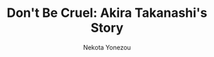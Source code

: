 --- 
slug: "don-t-be-cruel-akira-takanashi-s-story"
title: "Don't Be Cruel: Akira Takanashi's Story"
publishdate: "2019-01-10"
src: "https://365manga.net/manga/don-t-be-cruel-akira-takanashi-s-story"
author: "Nekota Yonezou"
image: "https://data.365manga.net/images/thumbnails/32510-don-t-be-cruel-akira-takanashi-s-story.jpg"
tags: ["Adult","Drama","Romance","Slice of life","Smut","Yaoi"]
chapters: ["Chapter 5.5: [end] ","Chapter 5 ","Chapter 4 ","Chapter 3 ","Chapter 2 ","Chapter 1"]
chapterlinks: ["https://365manga.net/don-t-be-cruel-akira-takanashi-s-story/chapter-5-5.html","https://365manga.net/don-t-be-cruel-akira-takanashi-s-story/chapter-5.html","https://365manga.net/don-t-be-cruel-akira-takanashi-s-story/chapter-4.html","https://365manga.net/don-t-be-cruel-akira-takanashi-s-story/chapter-3.html","https://365manga.net/don-t-be-cruel-akira-takanashi-s-story/chapter-2.html","https://365manga.net/don-t-be-cruel-akira-takanashi-s-story/chapter-1.html"]
description: "Polite and proper college student Akira Takanashi has a secret. Back in high school, he fell deeply in love with his teacher but was spurned. Now, whenever the pain of his heartbreak gets to be too much, he finds comfort in the arms of med student and notorious playboy Shimakawa—very adult comfort. Shimakawa would gladly go out with him, but Akira’s past heartbreak means he insists on keeping things strictly physical—well, until his obsessed younger brother Jutta arrives to disrupt this comfortable routine!"
---